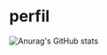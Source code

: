 # perfil

![Anurag's GitHub stats](https://github-readme-stats.vercel.app/api?username=worstp&theme=great-gatsby&show_icons=true)

